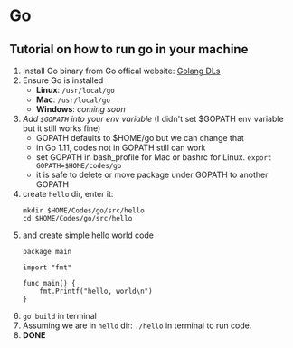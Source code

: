 # Go

## Tutorial on how to run go in your machine
1. Install Go binary from Go offical website: [Golang DLs](https://golang.org/dl/)
2. Ensure Go is installed
    * **Linux**: `/usr/local/go`
    * **Mac**: `/usr/local/go`
    * **Windows**: *coming soon*
3. *Add `$GOPATH` into your env variable* (I didn't set $GOPATH env variable but it still works fine)
    * GOPATH defaults to $HOME/go but we can change that
    * in Go 1.11, codes not in GOPATH still can work
    * set GOPATH in bash_profile for Mac or bashrc for Linux. `export GOPATH=$HOME/codes/go`
    * it is safe to delete or move package under GOPATH to another GOPATH 
4. create `hello` dir, enter it:
    ```
    mkdir $HOME/Codes/go/src/hello
    cd $HOME/Codes/go/src/hello
    ```
5. and create simple hello world code
    ```
    package main

    import "fmt"

    func main() {
        fmt.Printf("hello, world\n")
    }
    ```
6. `go build` in terminal
7. Assuming we are in `hello` dir: `./hello` in terminal to run code.
8. **DONE**
